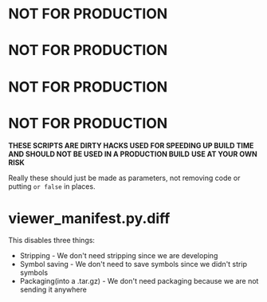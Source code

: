 # NOT FOR PRODUCTION
# NOT FOR PRODUCTION
# NOT FOR PRODUCTION
# NOT FOR PRODUCTION
**THESE SCRIPTS ARE DIRTY HACKS USED FOR SPEEDING UP BUILD TIME AND SHOULD NOT BE USED IN A PRODUCTION BUILD**
**USE AT YOUR OWN RISK**

Really these should just be made as parameters, not removing code or putting `or false` in places.

# viewer_manifest.py.diff
This disables three things:
* Stripping - We don't need stripping since we are developing
* Symbol saving - We don't need to save symbols since we didn't strip symbols
* Packaging(into a .tar.gz) - We don't need packaging because we are not sending it anywhere
